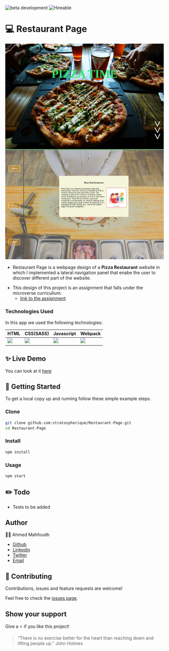 ![beta development](https://img.shields.io/badge/beta-development-green?style=flat-square)
![Hireable](https://cdn.rawgit.com/hiendv/hireable/master/styles/default/yes.svg)

# 💻 Restaurant Page

![alt text](web.jpg)

- Restaurant Page is a webpage design of a **Pizza Restaurant** website in which I implemented a lateral navigation panel that enabe the user to discover different part of the website.

* This design of this project is an assignment that falls under the microverse curriculium:
  - [link to the assignment](https://www.theodinproject.com/courses/javascript/lessons/restaurant-page)


### Technologies Used

In this app we used the following technologies:

HTML | CSS(SASS) | Javascript | Webpack
------------ | ------------- | ----------- | ----------- 
<img src="https://upload.wikimedia.org/wikipedia/commons/thumb/6/61/HTML5_logo_and_wordmark.svg/1200px-HTML5_logo_and_wordmark.svg.png" width="50" /> | <img src="https://img.icons8.com/windows/64/000000/sass.png"> | <img src="https://img.icons8.com/color/48/000000/javascript.png"> | <img src="https://webpack.js.org/e0b5805d423a4ec9473ee315250968b2.svg">


## ✨ Live Demo

You can look at it [here](https://rawcdn.githack.com/stratospherique/Restaurant-Page/55d3378c77cde88891db6f6470696973904f0a59/dist/index.html)

## 🚀 Getting Started

To get a local copy up and running follow these simple example steps.

### Clone

```sh
git clone github.com:stratospherique/Restaurant-Page.git
cd Restaurant-Page
```

### Install

```sh
npm install
```

### Usage

```sh
npm start
```

## :pencil2: Todo
- Tests to be added

## Author

:male_detective: Ahmed Mahfoudh

- [Github](https://github.com/stratospherique)
- [Linkedin](https://www.linkedin.com/in/ahmed-mahfoudh/)
- [Twitter](https://twitter.com/AhmedMahfoudh8)
- [Email](mailto:ahmed.mahfoudh1991@gmail.com?subject=Website%20Inquiry)

## 🤝 Contributing

Contributions, issues and feature requests are welcome!

Feel free to check the [issues page](issues/).

## Show your support

Give a ⭐️ if you like this project!

> “There is no exercise better for the heart than reaching down and lifting people up.”
John Holmes
